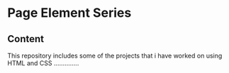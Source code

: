 # Page Element Series
## Content
This repository includes some of the projects that i have worked on using HTML and CSS
..............
